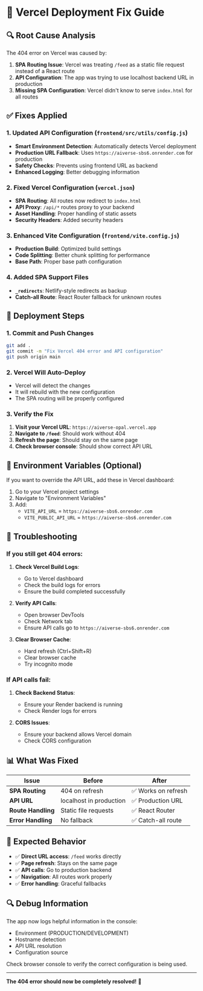 # 🚀 Vercel Deployment Fix Guide

## 🔍 **Root Cause Analysis**

The 404 error on Vercel was caused by:

1. **SPA Routing Issue**: Vercel was treating `/feed` as a static file request instead of a React route
2. **API Configuration**: The app was trying to use localhost backend URL in production
3. **Missing SPA Configuration**: Vercel didn't know to serve `index.html` for all routes

## ✅ **Fixes Applied**

### 1. **Updated API Configuration** (`frontend/src/utils/config.js`)
- **Smart Environment Detection**: Automatically detects Vercel deployment
- **Production URL Fallback**: Uses `https://aiverse-sbs6.onrender.com` for production
- **Safety Checks**: Prevents using frontend URL as backend
- **Enhanced Logging**: Better debugging information

### 2. **Fixed Vercel Configuration** (`vercel.json`)
- **SPA Routing**: All routes now redirect to `index.html`
- **API Proxy**: `/api/*` routes proxy to your backend
- **Asset Handling**: Proper handling of static assets
- **Security Headers**: Added security headers

### 3. **Enhanced Vite Configuration** (`frontend/vite.config.js`)
- **Production Build**: Optimized build settings
- **Code Splitting**: Better chunk splitting for performance
- **Base Path**: Proper base path configuration

### 4. **Added SPA Support Files**
- **`_redirects`**: Netlify-style redirects as backup
- **Catch-all Route**: React Router fallback for unknown routes

## 🚀 **Deployment Steps**

### 1. **Commit and Push Changes**
```bash
git add .
git commit -m "Fix Vercel 404 error and API configuration"
git push origin main
```

### 2. **Vercel Will Auto-Deploy**
- Vercel will detect the changes
- It will rebuild with the new configuration
- The SPA routing will be properly configured

### 3. **Verify the Fix**
1. **Visit your Vercel URL**: `https://aiverse-opal.vercel.app`
2. **Navigate to `/feed`**: Should work without 404
3. **Refresh the page**: Should stay on the same page
4. **Check browser console**: Should show correct API URL

## 🔧 **Environment Variables (Optional)**

If you want to override the API URL, add these in Vercel dashboard:

1. Go to your Vercel project settings
2. Navigate to "Environment Variables"
3. Add:
   - `VITE_API_URL` = `https://aiverse-sbs6.onrender.com`
   - `VITE_PUBLIC_API_URL` = `https://aiverse-sbs6.onrender.com`

## 🐛 **Troubleshooting**

### If you still get 404 errors:

1. **Check Vercel Build Logs**:
   - Go to Vercel dashboard
   - Check the build logs for errors
   - Ensure the build completed successfully

2. **Verify API Calls**:
   - Open browser DevTools
   - Check Network tab
   - Ensure API calls go to `https://aiverse-sbs6.onrender.com`

3. **Clear Browser Cache**:
   - Hard refresh (Ctrl+Shift+R)
   - Clear browser cache
   - Try incognito mode

### If API calls fail:

1. **Check Backend Status**:
   - Ensure your Render backend is running
   - Check Render logs for errors

2. **CORS Issues**:
   - Ensure your backend allows Vercel domain
   - Check CORS configuration

## 📊 **What Was Fixed**

| Issue | Before | After |
|-------|--------|-------|
| **SPA Routing** | 404 on refresh | ✅ Works on refresh |
| **API URL** | localhost in production | ✅ Production URL |
| **Route Handling** | Static file requests | ✅ React Router |
| **Error Handling** | No fallback | ✅ Catch-all route |

## 🎯 **Expected Behavior**

- ✅ **Direct URL access**: `/feed` works directly
- ✅ **Page refresh**: Stays on the same page
- ✅ **API calls**: Go to production backend
- ✅ **Navigation**: All routes work properly
- ✅ **Error handling**: Graceful fallbacks

## 🔍 **Debug Information**

The app now logs helpful information in the console:
- Environment (PRODUCTION/DEVELOPMENT)
- Hostname detection
- API URL resolution
- Configuration source

Check browser console to verify the correct configuration is being used.

---

**The 404 error should now be completely resolved!** 🎉
